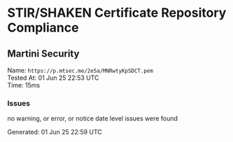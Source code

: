 # STIR/SHAKEN Certificate Repository Compliance

## Martini Security

Name: `https://p.mtsec.me/2e5a/MNRwtyKpSDCT.pem`\
Tested At: 01 Jun 25 22:53 UTC\
Time: 15ms

### Issues

no warning, or error, or notice date level issues were found

Generated: 01 Jun 25 22:59 UTC